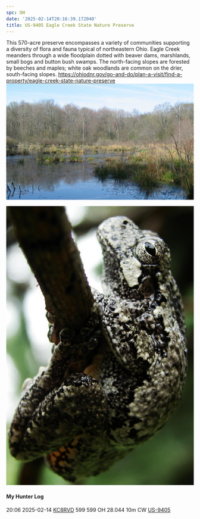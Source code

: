 ```yaml
---
spc: OH
date: '2025-02-14T20:16:39.172040'
title: US-9405 Eagle Creek State Nature Preserve
---
```


This 570-acre preserve encompasses a variety of communities supporting a diversity of flora and fauna typical of northeastern Ohio. Eagle Creek meanders through a wide floodplain dotted with beaver dams, marshlands, small bogs and button bush swamps. The north-facing slopes are forested by beeches and maples; white oak woodlands are common on the drier, south-facing slopes.
https://ohiodnr.gov/go-and-do/plan-a-visit/find-a-property/eagle-creek-state-nature-preserve
![pasted_image001.png](/static/pasted_image001_0111.png)

![pasted_image002.png](/static/pasted_image002_0014.png)



#### My Hunter Log
20:06    2025-02-14    [KC8RVD](https://qrz.com/db/KC8RVD)    599    599    OH    28.044    10m    CW    [US-9405](https://pota.app/#/park/US-9405)